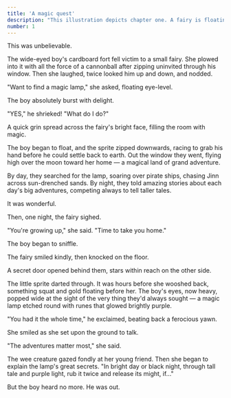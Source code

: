 ```yaml
---
title: 'A magic quest'
description: "This illustration depicts chapter one. A fairy is floating just off center, hands outstretched, fingers pointing downward. A golden lamp, etched with runes, floats before her. It's glowing, and hovers just beyond a young boy's fingertips. He looks upon it, jaw agape, in wonder. The fairy has dark black hair, with a single streak of white, and eyes that glow a light metallic blue. She's beaming and is dressed in a simple white top and purple leggings. The calves and feet are seem to glow with white strips of electricity. Her four wings — two long, two short — feature long, sharp, glowing blue veins. They follow the wing's angular contours with sharp turns and end in small open circles. Glowing white-yellow fairy dust twinkles all around her. The boy, who's mouth hangs open, is wearing a mint green hooded sweatshirt. It has yellow and white stripes on it. The two are inside a cozy wooden treehouse. A sky full of stars is spied through a magical door that's opened just the pair. The room is warm and friendly and full of mystery. To thier left hangs a yellow and purple paper lantern. A squat, two-shelf bookcase stands beneath it and a big, upholstered brown chair stands in front of it. It's draped by a blue blanket. A blue rug stretches under the chair, an open book upon it. To the pair's right hang two bookshelves. They're full of books, a wild green plant, bottles, and a thick well-worn white candle that's dripping with wax. A boat's steering wheel is leaning against the wall beneath them."
number: 1
---
```


This was unbelievable. 

The wide-eyed boy's cardboard fort fell victim to a small fairy. She plowed into it with all the force of a cannonball after zipping uninvited through his window. Then she laughed, twice looked him up and down, and nodded.

"Want to find a magic lamp," she asked, floating eye-level. 

The boy absolutely burst with delight.

"YES," he shrieked! "What do I do?"

A quick grin spread across the fairy's bright face, filling the room with magic. 

The boy began to float, and the sprite zipped downwards, racing to grab his hand before he could settle back to earth. Out the window they went, flying high over the moon toward her home — a magical land of grand adventure. 

By day, they searched for the lamp, soaring over pirate ships, chasing Jinn across sun-drenched sands. By night, they told amazing stories about each day's big adventures, competing always to tell taller tales. 

It was wonderful.

Then, one night, the fairy sighed. 

"You're growing up," she said. "Time to take you home." 

The boy began to sniffle.

The fairy smiled kindly, then knocked on the floor. 

A secret door opened behind them, stars within reach on the other side.

The little sprite darted through. It was hours before she wooshed back, something squat and gold floating before her. The boy's eyes, now heavy, popped wide at the sight of the very thing they'd always sought — a magic lamp etched round with runes that glowed brightly purple. 

"You had it the whole time," he exclaimed, beating back a ferocious yawn.

She smiled as she set upon the ground to talk.

"The adventures matter most," she said. 

The wee creature gazed fondly at her young friend. Then she began to explain the lamp's great secrets. "In bright day or black night, through tall tale and purple light, rub it twice and release its might, if..." 

But the boy heard no more. He was out.
